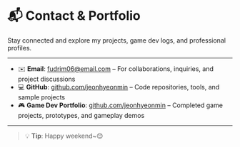 # 📬 Contact & Portfolio

Stay connected and explore my projects, game dev logs, and professional profiles.

---

- ✉️ **Email**: [fudrim06@email.com](mailto:fudrim06@email.com) – For collaborations, inquiries, and project discussions  
- 💻 **GitHub**: [github.com/jeonhyeonmin](https://github.com/jeonhyeonmin) – Code repositories, tools, and sample projects  
- 🎮 **Game Dev Portfolio**: [github.com/jeonhyeonmin](https://github.com/jeonhyeonmin) – Completed game projects, prototypes, and gameplay demos

---

> 💡 **Tip**: Happy weekend~😊
